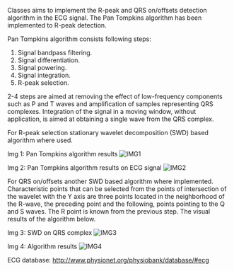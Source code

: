 Classes aims to implement the R-peak and QRS on/offsets detection algorithm in the ECG signal. The Pan Tompkins algorithm has been implemented to R-peak detection.

Pan Tompkins algorithm consists following steps: 
1. Signal bandpass filtering. 
2. Signal differentiation. 
3. Signal powering.
4. Signal integration. 
5. R-peak selection. 

2-4 steps are aimed at removing the effect of low-frequency components such as P and T waves and amplification of samples representing QRS complexes. Integration of the signal in a moving window, without application, is aimed at obtaining a single wave from the QRS complex.

For R-peak selection stationary wavelet decomposition (SWD) based algorithm where used. 

Img 1: Pan Tompkins algorithm results
![IMG1](./images/img1.png)

Img 2: Pan Tompkins algorithm results on ECG signal
![IMG2](./images/img2.png)

For QRS on/offsets another SWD based algorithm where implemented. Characteristic points that can be selected from the points of intersection of the wavelet with the Y axis are three points located in the neighborhood of the R-wave, the preceding point and the following, points pointing to the Q and S waves. The R point is known from the previous step. The visual results of the algorithm below.

Img 3: SWD on QRS complex 
![IMG3](./images/img3.png)

Img 4: Algorithm results
![IMG4](./images/img4.png)

ECG database: http://www.physionet.org/physiobank/database/#ecg
